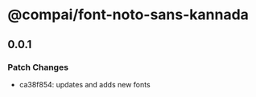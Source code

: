 # @compai/font-noto-sans-kannada

## 0.0.1
### Patch Changes

- ca38f854: updates and adds new fonts
